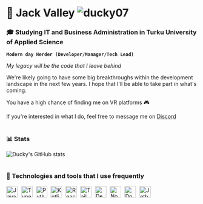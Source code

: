 # 🌴 Jack Valley <img src="https://komarev.com/ghpvc/?username=ducky07&label=Profile%20views&color=7b94db&style=flat" alt="ducky07"/>
### 🎓 Studying IT and Business Administration in Turku University of Applied Science
**`Modern day Herder (Developer/Manager/Tech Lead)`**

*My legacy will be the code that I leave behind*

We're likely going to have some big breakthroughs within the development landscape in the next few years. I hope that I'll be able to take part in what's coming.

You have a high chance of finding me on VR platforms 🎮

If you're interested in what I do, feel free to message me on <a href="https://discordapp.com/users/109988029120151552">Discord<a/>
#
### 📊 Stats
![Ducky's GitHub stats](https://github-readme-stats-ten-gilt.vercel.app/api?username=Ducky07&show_icons=true&theme=dark)
#
### 🚀 Technologies and tools that I use frequently
<a href="https://javascript.com/">
  <img align="left" title="Javascript" alt="JavaScript" width="30px" style="padding-right:6px;" src="https://cdn.jsdelivr.net/gh/devicons/devicon/icons/javascript/javascript-plain.svg" />
<a/>
<a href="https://typescriptlang.org/">
  <img align="left" title="Typescript" alt="TypeScript" width="30px" style="padding-right:6px;" src="https://cdn.jsdelivr.net/gh/devicons/devicon/icons/typescript/typescript-plain.svg" />
<a/>
<a href="https://python.org/">
  <img align="left" title="Python" alt="Python" width="30px" style="padding-right:6px;" src="https://cdn.jsdelivr.net/gh/devicons/devicon/icons/python/python-plain.svg" />
<a/>
<a href="https://kotlinlang.org/">
  <img align="left" title="Kotlin" alt="Kotlin" width="30px" style="padding-right:6px;" src="https://cdn.jsdelivr.net/gh/devicons/devicon/icons/kotlin/kotlin-original.svg" />
<a/>
<a href="https://react.dev/">
  <img align="left" title="React" alt="React" width="30px" style="padding-right:6px;" src="https://cdn.jsdelivr.net/gh/devicons/devicon/icons/react/react-original.svg" />
<a/>
<a href="https://tailwindcss.com/">
  <img align="left" title="Tailwind" alt="Tailwind CSS" width="30px" style="padding-right:6px;" src="https://cdn.jsdelivr.net/gh/devicons/devicon/icons/tailwindcss/tailwindcss-plain.svg" />
<a/>
<a href="https://deno.com/">
  <img align="left" title="Deno" alt="Deno" width="30px" style="padding-right:6px;" src="https://cdn.jsdelivr.net/gh/devicons/devicon/icons/denojs/denojs-original.svg"/>
<a/>
<a href="https://nodejs.org/">
  <img align="left" title="Node.js" alt="NodeJS" width="30px" style="padding-right:6px;" src="https://cdn.jsdelivr.net/gh/devicons/devicon/icons/nodejs/nodejs-original.svg" />
<a/>
<a href="https://docker.com/">
  <img align="left" title="Docker" alt="Docker" width="30px" style="padding-right:6px;" src="https://cdn.jsdelivr.net/gh/devicons/devicon/icons/docker/docker-original.svg" />
<a/>
<a href="https://jetbrains.com/">
  <img align="left" title="JetBrains" alt="Jetbrains" width="30px" style="padding-right:6px;" src="https://cdn.jsdelivr.net/gh/devicons/devicon/icons/jetbrains/jetbrains-original.svg" />
<a/>
